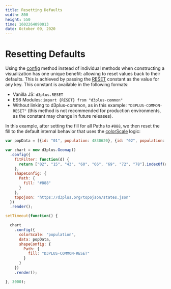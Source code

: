 ```yaml
---
title: Resetting Defaults
width: 800
height: 550
time: 1602264090013
date: October 09, 2020
---
```


[height]: 550

# Resetting Defaults

Using the [config](http://d3plus.org/docs/#BaseClass.config) method instead of individual methods when constructing a visualization has one unique benefit: allowing to reset values back to their defaults. This is achieved by passing the [RESET](https://github.com/d3plus/d3plus-common/blob/master/src/RESET.js#L5) constant as the value for any key. This constant is available in the following formats:

 * Vanilla JS: `d3plus.RESET`
 * ES6 Modules: `import {RESET} from "d3plus-common"`
 * Without linking to d3plus-common, as in this example: `"D3PLUS-COMMON-RESET"` (this method is not recommended for production environments, as the constant may change in future releases).

In this example, after setting the fill for all Paths to `#888`, we then reset the fill to the default internal behavior that uses the [colorScale](http://d3plus.org/docs/#Viz.colorScale) logic:

```js
var popData = [{id: "01", population: 4830620}, {id: "02", population: 733375}, {id: "04", population: 6641928}, {id: "05", population: 2958208}, {id: "06", population: 38421464}, {id: "08", population: 5278906}, {id: "09", population: 3593222}, {id: "10", population: 926454}, {id: "11", population: 647484}, {id: "12", population: 19645772}, {id: "13", population: 10006693}, {id: "15", population: 1406299}, {id: "16", population: 1616547}, {id: "17", population: 12873761}, {id: "18", population: 6568645}, {id: "19", population: 3093526}, {id: "20", population: 2892987}, {id: "21", population: 4397353}, {id: "22", population: 4625253}, {id: "23", population: 1329100}, {id: "24", population: 5930538}, {id: "25", population: 6705586}, {id: "26", population: 9900571}, {id: "27", population: 5419171}, {id: "28", population: 2988081}, {id: "29", population: 6045448}, {id: "30", population: 1014699}, {id: "31", population: 1869365}, {id: "32", population: 2798636}, {id: "33", population: 1324201}, {id: "34", population: 8904413}, {id: "35", population: 2084117}, {id: "36", population: 19673174}, {id: "37", population: 9845333}, {id: "38", population: 721640}, {id: "39", population: 11575977}, {id: "40", population: 3849733}, {id: "41", population: 3939233}, {id: "42", population: 12779559}, {id: "44", population: 1053661}, {id: "45", population: 4777576}, {id: "46", population: 843190}, {id: "47", population: 6499615}, {id: "48", population: 26538614}, {id: "49", population: 2903379}, {id: "50", population: 626604}, {id: "51", population: 8256630}, {id: "53", population: 6985464}, {id: "54", population: 1851420}, {id: "55", population: 5742117}, {id: "56", population: 579679}, {id: "72", population: 3583073}];

var chart = new d3plus.Geomap()
  .config({
    fitFilter: function(d) {
      return ["02", "15", "43", "60", "66", "69", "72", "78"].indexOf(d.id) < 0;
    },
    shapeConfig: {
      Path: {
        fill: "#888"
      }
    },
    topojson: "https://d3plus.org/topojson/states.json"
  })
  .render();

setTimeout(function() {

  chart
    .config({
      colorScale: "population",
      data: popData,
      shapeConfig: {
        Path: {
          fill: "D3PLUS-COMMON-RESET"
        }
      }
    })
    .render();

}, 3000);
```
